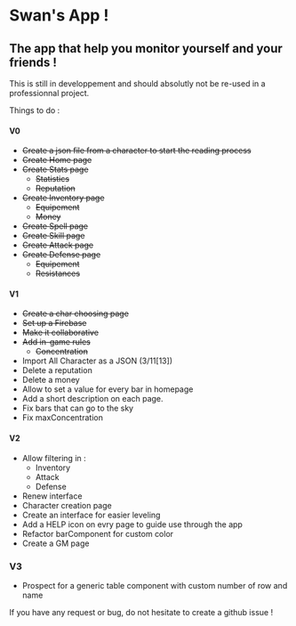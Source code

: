 # Swan's App !
## The app that help you monitor yourself and your friends !

This is still in developpement and should absolutly not be re-used in a professionnal project.

Things to do :
#### V0
- ~~Create a json file from a character to start the reading process~~
- ~~Create Home page~~
- ~~Create Stats page~~
  - ~~Statistics~~
  - ~~Reputation~~
- ~~Create Inventory page~~
  - ~~Equipement~~
  - ~~Money~~
- ~~Create Spell page~~
- ~~Create Skill page~~
- ~~Create Attack page~~
- ~~Create Defense page~~
  - ~~Equipement~~
  - ~~Resistances~~
  
#### V1
-  ~~Create a char choosing page~~
- ~~Set up a Firebase~~
- ~~Make it collaborative~~
- ~~Add in-game rules~~
  - ~~Concentration~~
- Import All Character as a JSON (3/11[13])
- Delete a reputation
- Delete a money
- Allow to set a value for every bar in homepage
- Add a short description on each page.
- Fix bars that can go to the sky
- Fix maxConcentration

#### V2
- Allow filtering in :
  - Inventory
  - Attack
  - Defense
- Renew interface
- Character creation page
- Create an interface for easier leveling
- Add a HELP icon on evry page to guide use through the app
- Refactor barComponent for custom color
- Create a GM page

### V3
 - Prospect for a generic table component with custom number of row and name

If you have any request or bug, do not hesitate to create a github issue !
